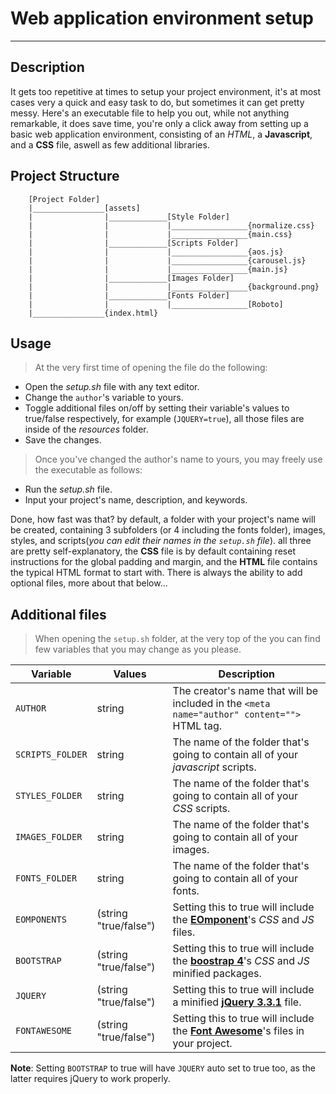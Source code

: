 # Web application environment setup
---

## Description
It gets too repetitive at times to setup your project environment, it's at most cases very a quick and easy task to do, but sometimes it can get pretty messy. Here's an executable file to help you out, while not anything remarkable, it does save time, you're only a click away from setting up a basic web application environment, consisting of an *HTML*, a **Javascript**, and a **CSS** file, aswell as few additional libraries.

## Project Structure
```
    [Project Folder]
    |________________[assets]
    |                |_____________[Style Folder]
    |                |             |_________________{normalize.css}
    |                |             |_________________{main.css}
    |                |_____________[Scripts Folder]
    |                |             |_________________{aos.js}
    |                |             |_________________{carousel.js}
    |                |             |_________________{main.js}
    |                |_____________[Images Folder]
    |                |             |_________________{background.png}
    |                |_____________[Fonts Folder]
    |                |             |_________________[Roboto]
    |________________{index.html}
```

## Usage
> At the very first time of opening the file do the following:
- Open the *setup.sh* file with any text editor.
- Change the `author`'s variable to yours.
- Toggle additional files on/off by setting their variable's values to true/false respectively, for example (`JQUERY=true`), all those files are inside of the *resources* folder.
- Save the changes.

> Once you've changed the author's name to yours, you may freely use the executable as follows:
- Run the *setup.sh* file.
- Input your project's name, description, and keywords.

Done, how fast was that? by default, a folder with your project's name will be created, containing 3 subfolders (or 4 including the fonts folder), images, styles, and scripts(*you can edit their names in the `setup.sh` file*). all three are pretty self-explanatory, the **CSS** file is by default containing reset instructions for the global padding and margin, and the **HTML** file contains the typical HTML format to start with.
There is always the ability to add optional files, more about that below...

## Additional files
> When opening the `setup.sh` folder, at the very top of the you can find few variables that you may change as you please.

|**Variable**|**Values**|**Description**|
|------------|----------|---------------|
|`AUTHOR`    |string    |The creator's name that will be included in the `<meta name="author" content="">` HTML tag.|
|`SCRIPTS_FOLDER`|string|The name of the folder that's going to contain all of your _javascript_ scripts.|
|`STYLES_FOLDER`|string|The name of the folder that's going to contain all of your _CSS_ scripts.|
|`IMAGES_FOLDER`|string|The name of the folder that's going to contain all of your images.|
|`FONTS_FOLDER`|string|The name of the folder that's going to contain all of your fonts.|
|`EOMPONENTS`|(string "true/false")|Setting this to true will include the [__EOmponent__](https://github.com/EOussama/EOmponents)'s _CSS_ and _JS_ files.|
|`BOOTSTRAP`|(string "true/false")|Setting this to true will include the [__boostrap 4__](https://getbootstrap.com/)'s _CSS_ and _JS_ minified packages.|
|`JQUERY`|(string "true/false")|Setting this to true will include a minified [__jQuery 3.3.1__](https://jquery.com/) file.|
|`FONTAWESOME`|(string "true/false")|Setting this to true will include the [__Font Awesome__](https://fontawesome.com/)'s files in your project.|

**Note**: Setting `BOOTSTRAP` to true will have `JQUERY` auto set to true too, as the latter requires jQuery to work properly.
